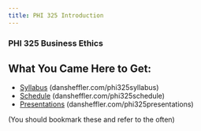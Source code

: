 ```yaml
---
title: PHI 325 Introduction
---
```



<section><!--Begin PHI 325 Business Ethics-->
<section data-background="http://www.topmba.com/sites/default/files/styles/lead_article_image/public/articles/lead-images/leadership_and_business_ethics_training_for_mbas.jpg?itok=bBVguBmd">

# PHI 325 Business Ethics #

</section>
<section>

## What You Came Here to Get: ##

- [Syllabus](http://dansheffler.com/phi325syllabus/) (dansheffler.com/phi325syllabus)
- [Schedule](http://dansheffler.com/phi325schedule/) (dansheffler.com/phi325schedule)
- [Presentations](http://dansheffler.com/phi325presentations/) (dansheffler.com/phi325presentations)

(You should bookmark these and refer to the often)


</section>
</section><!--End PHI 325 Business Ethics-->